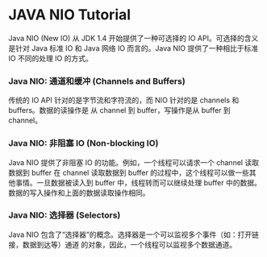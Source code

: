 # JAVA NIO Tutorial

Java NIO (New IO) 从 JDK 1.4 开始提供了一种可选择的 IO API。可选择的含义是针对 Java 标准 IO 和 Java
网络 IO 而言的。Java NIO 提供了一种相比于标准 IO 不同的处理 IO 的方式。

### Java NIO: 通道和缓冲 (Channels and Buffers)

传统的 IO API 针对的是字节流和字符流的，而 NIO 针对的是 channels 和 buffers。数据的读操作是
从 channel 到 buffer，写操作是从 buffer 到 channel。

### Java NIO: 非阻塞 IO (Non-blocking IO)

Java NIO 提供了非阻塞 IO 的功能。例如，一个线程可以请求一个 channel 读取数据到 buffer
在 channel 读取数据到 buffer 的过程中，这个线程可以做一些其他事情。一旦数据被读入到 buffer
中，线程转而可以继续处理 buffer 中的数据。数据的写入操作和上面的数据读取操作相同。

### Java NIO: 选择器 (Selectors)

Java NIO 包含了“选择器”的概念。选择器是一个可以监视多个事件（如：打开链接，数据到达等）通道
的对象，因此，一个线程可以监视多个数据通道。

